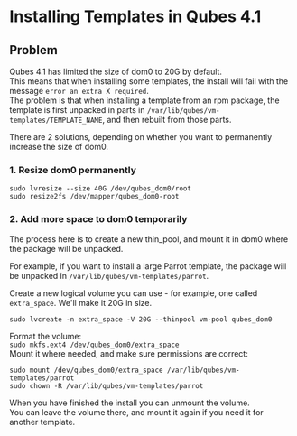 # Installing Templates in Qubes 4.1

## Problem 
Qubes 4.1 has limited the size of dom0 to 20G by default.  
This means that when installing some templates, the install will fail with the message
`error an extra X required`.  
The problem is that when installing a template from an rpm package, the template is first unpacked in parts in `/var/lib/qubes/vm-templates/TEMPLATE_NAME`, and then rebuilt from those parts.

There are 2 solutions, depending on whether you want to permanently increase the size of dom0.

### 1. Resize dom0 permanently

```
sudo lvresize --size 40G /dev/qubes_dom0/root
sudo resize2fs /dev/mapper/qubes_dom0-root
```

### 2. Add more space to dom0 temporarily
The process here is to create a new thin_pool, and mount it in dom0 where the package will be unpacked.  

For example, if you want to install a large Parrot template, the package will be unpacked in `/var/lib/qubes/vm-templates/parrot`.

Create a new logical volume you can use - for example, one called `extra_space`.
We'll make it 20G in size.  
```
sudo lvcreate -n extra_space -V 20G --thinpool vm-pool qubes_dom0
```

Format the volume:  
`sudo mkfs.ext4 /dev/qubes_dom0/extra_space`  
Mount it where needed, and make sure permissions are correct:  
```
sudo mount /dev/qubes_dom0/extra_space /var/lib/qubes/vm-templates/parrot
sudo chown -R /var/lib/qubes/vm-templates/parrot
```

When you have finished the install you can unmount the volume.  
You can leave the volume there, and mount it again if you need it for another template.
